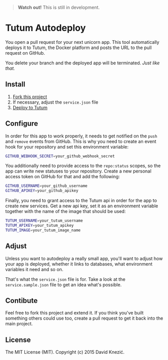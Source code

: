 > **Watch out!** This is still in development.

# Tutum Autodeploy

You open a pull request for your next unicorn app. This tool automatically
deploys it to Tutum, the Docker platform and posts the URL to the
pull request on GitHub.

You delete your branch and the deployed app will be terminated.
*Just like that.*

## Install

1. [Fork this project](https://github.com/davidknezic/tutum-tagger#fork-destination-box)
2. If necessary, adjust the `service.json` file
3. [Deploy to Tutum](https://dashboard.tutum.co/stack/deploy/)

## Configure

In order for this app to work properly, it needs to
get notified on the `push` and `remove` events from GitHub. This is
why you need to create an event hook for your repository and
set this environment variable:

```sh
GITHUB_WEBHOOK_SECRET=your_github_webhook_secret
```

You additionally need to provide access to the `repo:status` scopes,
so the app can write new statuses to your repository. Create a new
personal access token on GitHub for that and add the following:

```sh
GITHUB_USERNAME=your_github_username
GITHUB_APIKEY=your_github_apikey
```

Finally, you need to grant access to the Tutum api in order for
the app to create new services. Get a new api key, set it as an
environment variable together with the name of the image that
should be used:


```sh
TUTUM_USERNAME=your_tutum_username
TUTUM_APIKEY=your_tutum_apikey
TUTUM_IMAGE=your_tutum_image_name
```

## Adjust

Unless you want to autodeploy a really small app, you'll want to
adjust how your app is deployed, whether it links to databases,
what environment variables it need and so on.

That's what the `service.json` file is for. Take a look at the
`service.sample.json` file to get an idea what's possible.

## Contibute

Feel free to fork this project and extend it. If you think you've
built something others could use too, create a pull request to
get it back into the main project.

## License

The MIT License (MIT).
Copyright (c) 2015 David Knezić.

